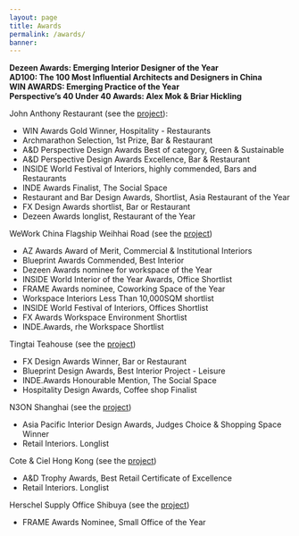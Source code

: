 ```yaml
---
layout: page
title: Awards
permalink: /awards/
banner:
---
```


<b>Dezeen Awards: Emerging Interior Designer of the Year</b><br/>
<b>AD100: The 100 Most Influential Architects and Designers in China</b><br/>
<b>WIN AWARDS: Emerging Practice of the Year</b><br/>
<b>Perspective’s 40 Under 40 Awards: Alex Mok & Briar Hickling</b><br/>


John Anthony Restaurant (see the <a href="/work/house-of-john-anthony">project</a>):
<ul>
 <li>WIN Awards Gold Winner, Hospitality - Restaurants</li>
 <li>Archmarathon Selection, 1st Prize, Bar & Restaurant</li>
 <li>A&D Perspective Design Awards Best of category, Green & Sustainable</li>
 <li>A&D Perspective Design Awards Excellence, Bar & Restaurant</li>
 <li>INSIDE World Festival of Interiors, highly commended, Bars and Restaurants</li>
 <li>INDE Awards Finalist, The Social Space</li>
 <li>Restaurant and Bar Design Awards, Shortlist, Asia Restaurant of the Year</li>
 <li>FX Design Awards shortlist, Bar or Restaurant</li> 
 <li>Dezeen Awards longlist, Restaurant of the Year</li>
</ul>
 
WeWork China Flagship Weihhai Road (see the <a href="/work/wework-weihai">project<a/>)
<ul>
 <li>AZ Awards Award of Merit, Commercial & Institutional Interiors</li>
 <li>Blueprint Awards Commended, Best Interior</li>
 <li>Dezeen Awards nominee for workspace of the Year</li>
 <li>INSIDE World Interior of the Year Awards, Office Shortlist</li>
 <li>FRAME Awards nominee, Coworking Space of the Year</li>
 <li>Workspace Interiors Less Than 10,000SQM shortlist</li>
 <li>INSIDE World Festival of Interiors, Offices Shortlist</li>
 <li>FX Awards Workspace Environment Shortlist</li>
 <li>INDE.Awards, rhe Workspace Shortlist</li>
</ul>
 
Tingtai Teahouse (see the <a href="http://linehousedesign.com/work/tingtai-tea-house">project</a>)
<ul>
 <li>FX Design Awards Winner, Bar or Restaurant</li>
 <li>Blueprint Design Awards, Best Interior Project - Leisure</li>
 <li>INDE.Awards Honourable Mention, The Social Space</li>
 <li>Hospitality Design Awards, Coffee shop Finalist</li>
</ul>

N3ON Shanghai (see the <a href="/architecture/&/interior/2016/02/20/n3on-shanghai.html">project<a/>)
<ul>
 <li>Asia Pacific Interior Design Awards, Judges Choice & Shopping Space Winner</li>
 <li>Retail Interiors. Longlist</li>
</ul>


Cote & Ciel Hong Kong (see the <a href="/architecture/&/interior/2015/12/07/cote-ciel.html">project</a>)
<ul>
 <li>A&D Trophy Awards, Best Retail Certificate of Excellence</li>
 <li>Retail Interiors. Longlist</li>
</ul>

Herschel Supply Office Shibuya (see the <a href="/work/herschel-supply-tokyo">project</a>)
<ul>
 <li>FRAME Awards Nominee, Small Office of the Year</li>
</ul>
